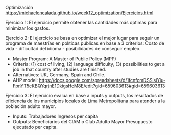 Optimización
https://michaelencalada.github.io/week12_optimization/Ejercicios.html

Ejercicio 1:
El ejercicio permite obtener las cantidades más optimas para minimizar los gastos.

Ejercicio 2:
El ejercicio se basa en optimizar el mejor lugar para seguir un programa de maestrías en políticas públicas en base a 3 criterios: Costo de vida - dificultad del idioma - posibilidades de conseguir empleo.
- Master Program: A Master of Public Policy (MPP)
- Criteria: (1) cost of living, (2) language difficulty, (3) possibilities to get a job in that country after studies are finished.
- Alternatives: UK, Germany, Spain and Chile.
- AHP model: https://docs.google.com/spreadsheets/d/1fcnfcmDSSisiYiu-FpnYT5cKBQYqrjnE1DkigsHcM8E/edit?gid=659603613#gid=659603613

Ejercicio 3:
El ejercicio evalua en base a inputs y outputs, los resultados de eficiencia de los municipios locales de Lima Metropolitana para atender a la población adulto mayor. 
- Inputs: Trabajadores Ingresos per capita
- Outputs: Beneficiarios del CIAM o Club Adulto Mayor Presupuesto ejecutado per capita. 
